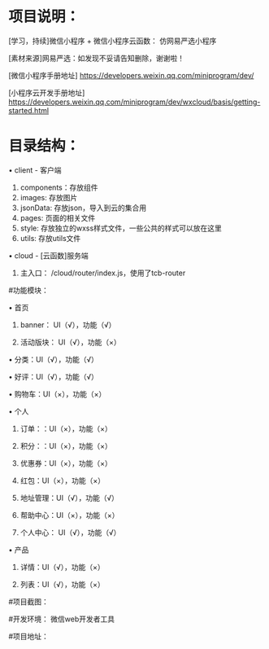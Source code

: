 # 项目说明：
[学习，持续]微信小程序 + 微信小程序云函数： 仿网易严选小程序

[素材来源]网易严选：如发现不妥请告知删除，谢谢啦！

[微信小程序手册地址] https://developers.weixin.qq.com/miniprogram/dev/


[小程序云开发手册地址] https://developers.weixin.qq.com/miniprogram/dev/wxcloud/basis/getting-started.html


# 目录结构：
• client - 客户端
  1. components：存放组件
  2. images: 存放图片
  3. jsonData: 存放json，导入到云的集合用
  4. pages: 页面的相关文件
  5. style: 存放独立的wxss样式文件，一些公共的样式可以放在这里
  6. utils: 存放utils文件

• cloud - [云函数]服务端
  1. 主入口： /cloud/router/index.js，使用了tcb-router

#功能模块：

• 首页
  1. banner： UI（√），功能（√）
  
  2. 活动版块： UI（√），功能（×）
  
• 分类：UI（√），功能（√）

• 好评：UI（√），功能（√）

• 购物车：UI（×），功能（×）

• 个人

  1. 订单：：UI（×），功能（×）
  
  2. 积分：：UI（×），功能（×）
  
  3. 优惠券：UI（×），功能（×）
  
  4. 红包：UI（×），功能（×）
  
  5. 地址管理：UI（√），功能（√）
  
  6. 帮助中心：UI（×），功能（×）
  
  7. 个人中心： UI（√），功能（√）
  
• 产品

  1. 详情：UI（√），功能（×）
  
  2. 列表：UI（√），功能（×）

#项目截图：

#开发环境：
微信web开发者工具

#项目地址：
